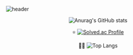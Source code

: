 ![header](https://capsule-render.vercel.app/api?type=Waving&color=auto&height=300&section=header&text=seaniiio&fontSize=90&fontColor=#531269)

<div align="center">

  
  ![Anurag's GitHub stats](https://github-readme-stats.vercel.app/api?username=seaniiio&show_icons=true&theme=radical)

  ⭐️
  [![Solved.ac Profile](http://mazassumnida.wtf/api/v2/generate_badge?boj=cnc4750)](https://solved.ac/cnc4750/)

  👩‍💻
  ![Top Langs](https://github-readme-stats.vercel.app/api/top-langs/?username=seaniiio&layout=compact&theme=tokyonight)
  
</div>
<!--
**seaniiio/seaniiio** is a ✨ _special_ ✨ repository because its `README.md` (this file) appears on your GitHub profile.

Here are some ideas to get you started:

- 🔭 I’m currently working on ...
- 🌱 I’m currently learning ...
- 👯 I’m looking to collaborate on ...
- 🤔 I’m looking for help with ...
- 💬 Ask me about ...
- 📫 How to reach me: ...
- 😄 Pronouns: ...
- ⚡ Fun fact: ...
-->
